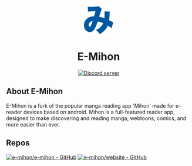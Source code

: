 <div align="center">

<a href="https://mihon.app">
    <img src="./logo.png" alt="Mihon logo" title="Mihon logo" width="80"/>
</a>

# E-Mihon

[![Discord server](https://img.shields.io/discord/1195734228319617024.svg?label=&labelColor=6A7EC2&color=7389D8&logo=discord&logoColor=FFFFFF)](https://discord.gg/mihon)

</div>

## About E-Mihon

E-Mihon is a fork of the popular manga reading app 'Mihon' made for e-reader devices based on android. Mihon is a full-featured reader app, designed to make discovering and reading manga, webtoons, comics, and more easier than ever.

## Repos

[![e-mihon/e-mihon - GitHub](https://github-readme-stats.vercel.app/api/pin/?username=e-mihon&repo=e-mihon&bg_color=161B22&text_color=c9d1d9&title_color=0877d2&icon_color=0877d2&border_radius=8&hide_border=true&description_lines_count=2)](https://github.com/mihonapp/mihon/)
[![e-mihon/website - GitHub](https://github-readme-stats.vercel.app/api/pin/?username=e-mihon&repo=website&bg_color=161B22&text_color=c9d1d9&title_color=0877d2&icon_color=0877d2&border_radius=8&hide_border=true&description_lines_count=2)](https://github.com/mihonapp/website/)
